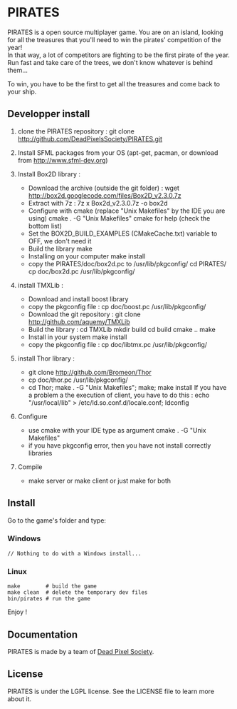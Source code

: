 PIRATES
=======

PIRATES is a open source multiplayer game. You are on an island, looking for all the treasures that you'll need to win the pirates' competition of the year!  
In that way, a lot of competitors are fighting to be the first pirate of the year. Run fast and take care of the trees, we don't know whatever is behind them...

To win, you have to be the first to get all the treasures and come back to your ship.

Developper install
------------------

1. clone the PIRATES repository :
    git clone http://github.com/DeadPixelsSociety/PIRATES.git

2. Install SFML packages from your OS (apt-get, pacman, or download from http://www.sfml-dev.org)

3. Install Box2D library :
    - Download the archive (outside the git folder) :
        wget http://box2d.googlecode.com/files/Box2D_v2.3.0.7z
    - Extract with 7z :
        7z x Box2d_v2.3.0.7z -o box2d
    - Configure with cmake (replace "Unix Makefiles" by the IDE you are using)
        cmake . -G "Unix Makefiles"
        cmake for help (check the bottom list)
    - Set the BOX2D_BUILD_EXAMPLES (CMakeCache.txt) variable to OFF, we don't need it
    - Build the library
        make
    - Installing on your computer
        make install
    - copy the PIRATES/doc/box2d.pc to /usr/lib/pkgconfig/
        cd PIRATES/
        cp doc/box2d.pc /usr/lib/pkgconfig/

4. install TMXLib :
    - Download and install boost library
    - copy the pkgconfig file :
        cp doc/boost.pc /usr/lib/pkgconfig/
    - Download the git repository :
        git clone http://github.com/aquemy/TMXLib
    - Build the library :
        cd TMXLib
        mkdir build
        cd build
        cmake ..
        make
    - Install in your system
        make install
    - copy the pkgconfig file :
        cp doc/libtmx.pc /usr/lib/pkgconfig/

5. install Thor library :
    - git clone http://github.com/Bromeon/Thor
    - cp doc/thor.pc /usr/lib/pkgconfig/
    - cd Thor; make . -G "Unix Makefiles"; make; make install
    If you have a problem a the execution of client, you have to do this :
        echo "/usr/local/lib" > /etc/ld.so.conf.d/locale.conf; ldconfig

5. Configure
    - use cmake with your IDE type as argument
        cmake . -G "Unix Makefiles"
    - if you have pkgconfig error, then you have not install correctly libraries

6. Compile
    - make server or make client or just make for both


Install
-------

Go to the game's folder and type:

### Windows ###

    // Nothing to do with a Windows install...
    
### Linux ###

    make        # build the game
    make clean  # delete the temporary dev files
    bin/pirates # run the game

Enjoy !


Documentation
-------------

PIRATES is made by a team of [Dead Pixel Society](http://dps.univ-fcomte.fr/projects/pirates.html).


License
-------

PIRATES is under the LGPL license. See the LICENSE file to learn more about it.
